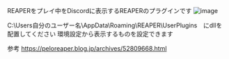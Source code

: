 REAPERをプレイ中をDiscordに表示するREAPERのプラグインです
![image](https://github.com/user-attachments/assets/4616acbd-e8e1-4d68-ab03-cb64a9d6a604)

C:\Users自分のユーザー名\AppData\Roaming\REAPER\UserPlugins　にdllを配置してください
環境設定から表示するものを設定できます

参考
https://peloreaper.blog.jp/archives/52809668.html
